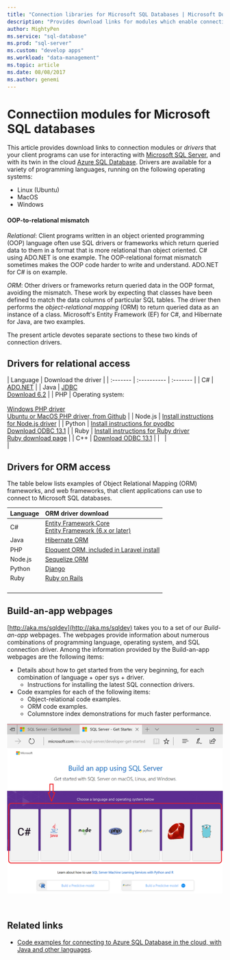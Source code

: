 ```yaml
---
title: "Connection libraries for Microsoft SQL Databases | Microsoft Docs"
description: "Provides download links for modules which enable connection to Microsoft SQL Server and Azure SQL Database, from a variety of client programming languages."
author: MightyPen
ms.service: "sql-database"
ms.prod: "sql-server"
ms.custom: "develop apps"
ms.workload: "data-management"
ms.topic: article
ms.date: 08/08/2017
ms.author: genemi
---
```

# Connectiion modules for Microsoft SQL databases

This article provides download links to connection modules or *drivers* that your client programs can use for interacting with [Microsoft SQL Server](../index.md), and with its twin in the cloud [Azure SQL Database](http://docs.microsoft.com/azure/sql-database/). Drivers are available for a variety of programming languages, running on the following operating systems:

- Linux (Ubuntu)
- MacOS
- Windows


#### OOP-to-relational mismatch

*Relational*: Client programs written in an object oriented programming (OOP) language often use SQL drivers or frameworks which return queried data to them in a format that is more relational than object oriented. C# using ADO.NET is one example. The OOP-relational format mismatch sometimes makes the OOP code harder to write and understand. ADO.NET for C# is on example.

*ORM*: Other drivers or frameworks return queried data in the OOP format, avoiding the mismatch. These work by expecting that classes have been defined to match the data columns of particular SQL tables. The driver then performs the *object-relational mapping* (ORM) to return queried data as an instance of a class. Microsoft's Entity Framework (EF) for C#, and Hibernate for Java, are two examples.

The present article devotes separate sections to these two kinds of connection drivers.


## Drivers for relational access


<!-- Each given Microsoft Download Center page should be enhanced
with a link to the next NEWER version page, on the day that the
original page is no longer the latest because the newer page is being added.
But this policy is not agreed on or observed,
putting the links in the following table at risk for being outdated.
-->


| Language | Download the driver |
| :------- | :---------- | :------- |
| C#       | [ADO.NET](http://www.microsoft.com/net/download/) |
| Java     | [JDBC](http://go.microsoft.com/fwlink/?LinkId=245496)<br />[Download 6.2](http://www.microsoft.com/download/details.aspx?id=55539) |
| PHP      | Operating system:<br /><br />[Windows PHP driver](http://www.microsoft.com/download/details.aspx?id=20098)<br />[Ubuntu or MacOS PHP driver, from Github](http://github.com/Microsoft/msphpsql/tree/dev#install-unix) |
| Node.js  | [Install instructions for Node.js driver](http://docs.microsoft.com/sql/connect/node-js/step-1-configure-development-environment-for-node-js-development) |
| Python   | [Install instructions for pyodbc](http://docs.microsoft.com/sql/connect/python/pyodbc/step-1-configure-development-environment-for-pyodbc-python-development)<br />[Download ODBC 13.1](http://docs.microsoft.com/sql/connect/odbc/download-odbc-driver-for-sql-server) |
| Ruby     | [Install instructions for Ruby driver](https://docs.microsoft.com/en-us/sql/connect/ruby/step-1-configure-development-environment-for-ruby-development)<br />[Ruby download page](https://rubyinstaller.org/downloads/) |
| C++      | [Download ODBC 13.1](http://docs.microsoft.com/sql/connect/odbc/download-odbc-driver-for-sql-server) |
| &nbsp; | <br /> |


## Drivers for ORM access


The table below lists examples of Object Relational Mapping (ORM) frameworks, and web frameworks, that client applications can use to connect to Microsoft SQL databases.


| Language | ORM driver download |
| :------- | :-- |
| C# | [Entity Framework Core](http://docs.microsoft.com/ef/core/)<br />[Entity Framework (6.x or later)](http://docs.microsoft.com/ef/) |
| Java | [Hibernate ORM](http://hibernate.org/orm)|
| PHP | [Eloquent ORM, included in Laravel install](http://laravel.com/docs/) |
| Node.js | [Sequelize ORM](http://docs.sequelizejs.com) |
| Python | [Django](http://www.djangoproject.com/) |
| Ruby | [Ruby on Rails](http://rubyonrails.org/) |
| &nbsp; | <br /> |


## Build-an-app webpages


[http://aka.ms/sqldev](http://aka.ms/sqldev) takes you to a set of our *Build-an-app* webpages. The webpages provide information about numerous combinations of programming language, operating system, and SQL connection driver. Among the information provided by the Build-an-app webpages are the following items:

- Details about how to get started from the very beginning, for each combination of language + oper sys + driver.
    - Instructions for installing the latest SQL connection drivers.
- Code examples for each of the following items:
    - Object-relational code examples.
    - ORM code examples.
    - Columnstore index demonstrations for much faster performance.

![Build-an-app webpages, first page screenshot][image-ref-163-buildanapp-webpages-first-page]

&nbsp;


## Related links

- [Code examples for connecting to Azure SQL Database in the cloud, with Java and other languages](http://docs.microsoft.com/azure/sql-database/sql-database-connect-query-java).


<!-- Image references -->

[image-ref-163-buildanapp-webpages-first-page]: ./media/homepage-sql-connection-drivers/gm-aka-ms-sqldev-choose-language-g21.png

